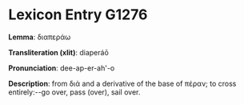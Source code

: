 # Lexicon Entry G1276

**Lemma**: διαπεράω

**Transliteration (xlit)**: diaperáō

**Pronunciation**: dee-ap-er-ah'-o

**Description**:
from διά and a derivative of the base of πέραν; to cross entirely:--go over, pass (over), sail over.
